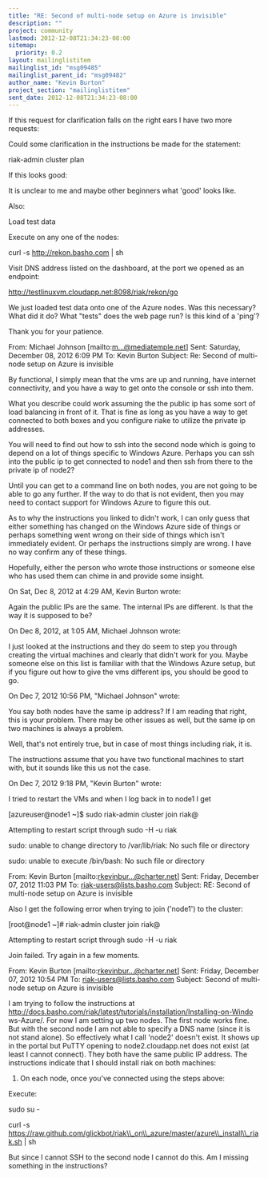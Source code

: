 ```yaml
---
title: "RE: Second of multi-node setup on Azure is invisible"
description: ""
project: community
lastmod: 2012-12-08T21:34:23-08:00
sitemap:
  priority: 0.2
layout: mailinglistitem
mailinglist_id: "msg09485"
mailinglist_parent_id: "msg09482"
author_name: "Kevin Burton"
project_section: "mailinglistitem"
sent_date: 2012-12-08T21:34:23-08:00
---
```



If this request for clarification falls on the right ears I have two more
requests:

 

Could some clarification in the instructions be made for the statement:

 

riak-admin cluster plan

If this looks good:

 

It is unclear to me and maybe other beginners what 'good' looks like.

 

Also:

 

Load test data

Execute on any one of the nodes:

curl -s http://rekon.basho.com | sh

Visit DNS address listed on the dashboard, at the port we opened as an
endpoint:

http://testlinuxvm.cloudapp.net:8098/riak/rekon/go

 

We just loaded test data onto one of the Azure nodes. Was this necessary?
What did it do? What "tests" does the web page run? Is this kind of a
'ping'?

 

Thank you for your patience.

 

From: Michael Johnson [mailto:m...@mediatemple.net] 
Sent: Saturday, December 08, 2012 6:09 PM
To: Kevin Burton
Subject: Re: Second of multi-node setup on Azure is invisible

 

By functional, I simply mean that the vms are up and running, have internet
connectivity, and you have a way to get onto the console or ssh into them.

 

What you describe could work assuming the the public ip has some sort of
load balancing in front of it. That is fine as long as you have a way to
get connected to both boxes and you configure riake to utilize the private
ip addresses.

 

You will need to find out how to ssh into the second node which is going to
depend on a lot of things specific to Windows Azure. Perhaps you can ssh
into the public ip to get connected to node1 and then ssh from there to the
private ip of node2?

 

Until you can get to a command line on both nodes, you are not going to be
able to go any further. If the way to do that is not evident, then you may
need to contact support for Windows Azure to figure this out.

 

As to why the instructions you linked to didn't work, I can only guess that
either something has changed on the Windows Azure side of things or perhaps
something went wrong on their side of things which isn't immediately
evident. Or perhaps the instructions simply are wrong. I have no way
confirm any of these things.

 

Hopefully, either the person who wrote those instructions or someone else
who has used them can chime in and provide some insight.

 

On Sat, Dec 8, 2012 at 4:29 AM, Kevin Burton 
wrote:

Again the public IPs are the same. The internal IPs are different. Is that
the way it is supposed to be?

On Dec 8, 2012, at 1:05 AM, Michael Johnson  wrote:

I just looked at the instructions and they do seem to step you through
creating the virtual machines and clearly that didn't work for you. Maybe
someone else on this list is familiar with that the Windows Azure setup, but
if you figure out how to give the vms different ips, you should be good to
go. 

On Dec 7, 2012 10:56 PM, "Michael Johnson"  wrote:

You say both nodes have the same ip address? If I am reading that right,
this is your problem. There may be other issues as well, but the same ip on
two machines is always a problem.

Well, that's not entirely true, but in case of most things including riak,
it is.

The instructions assume that you have two functional machines to start with,
but it sounds like this us not the case. 

On Dec 7, 2012 9:18 PM, "Kevin Burton"  wrote:

I tried to restart the VMs and when I log back in to node1 I get

 

[azureuser@node1 ~]$ sudo riak-admin cluster join riak@
 

Attempting to restart script through sudo -H -u riak

sudo: unable to change directory to /var/lib/riak: No such file or directory

sudo: unable to execute /bin/bash: No such file or directory

 

From: Kevin Burton [mailto:rkevinbur...@charter.net] 
Sent: Friday, December 07, 2012 11:03 PM
To: riak-users@lists.basho.com
Subject: RE: Second of multi-node setup on Azure is invisible

 

Also I get the following error when trying to join ('node1') to the cluster:

 

[root@node1 ~]# riak-admin cluster join riak@
 

 

Attempting to restart script through sudo -H -u riak

Join failed. Try again in a few moments.

 

From: Kevin Burton [mailto:rkevinbur...@charter.net] 
Sent: Friday, December 07, 2012 10:54 PM
To: riak-users@lists.basho.com
Subject: Second of multi-node setup on Azure is invisible

 

I am trying to follow the instructions at
http://docs.basho.com/riak/latest/tutorials/installation/Installing-on-Windo
ws-Azure/. For now I am setting up two nodes. The first node works fine. But
with the second node I am not able to specify a DNS name (since it is not
stand alone). So effectively what I call 'node2' doesn't exist. It shows up
in the portal but PuTTY opening to node2.cloudapp.net does not exist (at
least I cannot connect). They both have the same public IP address. The
instructions indicate that I should install riak on both machines:

 

1. On each node, once you've connected using the steps above:

Execute:

sudo su -

 

curl -s
https://raw.github.com/glickbot/riak\\_on\\_azure/master/azure\\_install\\_riak.sh |
sh

 

But since I cannot SSH to the second node I cannot do this. Am I missing
something in the instructions?

 


 

